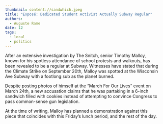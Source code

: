 ```yaml
---
thumbnail: content://sandwhich.jpeg
title: "Exposé: Dedicated Student Activist Actually Subway Regular"
authors:
  - Auguste Rame
date: 12
tags:
  - local
  - politics
---
```


After an extensive investigation by The Snitch, senior Timothy Malloy, known for his spotless attendance of school protests and walkouts, has been revealed to be a regular at Subway. Witnesses have stated that during the Climate Strike on September 20th, Malloy was spotted at the Wisconsin Ave Subway with a footlong sub as the planet burned.

Despite posting photos of himself at the “March For Our Lives” event on March 24th, a new accusation claims that he was partaking in a 6-inch sandwich filled with cookies instead of attempting to convince Congress to pass common-sense gun legislation.

At the time of writing, Malloy has planned a demonstration against this piece that coincides with this Friday’s lunch period, and the rest of the day.
